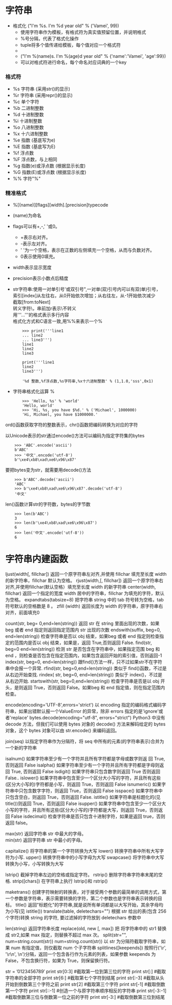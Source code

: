 #	字符串
+	格式化 ("I'm %s. I'm %d year old" % ('Vamei', 99))
	+	使用字符串作为模板，有格式符为真实值预留位置，并说明格式
	+	%号分隔，代表了格式化操作
	+	tuple将多个值传递给模板，每个值对应一个格式符
	+	
	+	("I'm %(name)s. I'm %(age)d year old" % {'name':'Vamei', 'age':99})
	+	可以对格式符进行命名，每个命名对应词典的一个key


###	格式符
+   %s    字符串 (采用str()的显示)
+   %r    字符串 (采用repr()的显示)
+   %c    单个字符
+   %b    二进制整数
+   %d    十进制整数
+   %i    十进制整数
+   %o    八进制整数
+   %x    十六进制整数
+   %e    指数 (基底写为e)
+   %E    指数 (基底写为E)
+   %f    浮点数
+   %F    浮点数，与上相同
+   %g    指数(e)或浮点数 (根据显示长度)
+   %G    指数(E)或浮点数 (根据显示长度)
+   %%    字符"%"

###	精准格式
+	%[(name)][flags][width].[precision]typecode
+   (name)为命名
+   flags可以有+,-,' '或0。
	+	+表示右对齐。
	+	-表示左对齐。
	+	' '为一个空格，表示在正数的左侧填充一个空格，从而与负数对齐。
	+	0表示使用0填充。
+   width表示显示宽度
+   precision表示小数点后精度















+	str字符串:使用一对单引号'或双引号",一对单(双)引号内可以有双(单)引号，
	<br>索引[index]从左往右，从0开始依次增加；从右往左，从-1开始依次减少
	<br>截取[from:toNext]
	<br>转义字符\，串前加r表示\不转义
	<br>用'''...'''的格式表示多行内容
	<br>格式化方式和C语言一致,用%%来表示一个%

		    >>> print('''line1
		    ... line2
		    ... line3''')
		    line1
		    line2
		    line3
		    
		    print('''line1
		    line2
		    line3''')
		    
		    '%d	整数,%f浮点数,%s字符串,%x十六进制整数' % (1,1.0,'sss',0x1)

+	字符串格式化运算 %

		    >>> 'Hello, %s' % 'world'
		    'Hello, world'
		    >>> 'Hi, %s, you have $%d.' % ('Michael', 1000000)
		    'Hi, Michael, you have $1000000.'

ord()函数获取字符的整数表示，chr()函数把编码转换为对应的字符

以Unicode表示的str通过encode()方法可以编码为指定字符集的bytes

		>>> 'ABC'.encode('ascii')
		b'ABC'
		>>> '中文'.encode('utf-8')
		b'\xe4\xb8\xad\xe6\x96\x87'

要把bytes变为str，就需要用decode()方法

		>>> b'ABC'.decode('ascii')
		'ABC'
		>>> b'\xe4\xb8\xad\xe6\x96\x87'.decode('utf-8')
		'中文'

len()函数计算str的字符数，bytes的字节数

		>>> len(b'ABC')
		3
		>>> len(b'\xe4\xb8\xad\xe6\x96\x87')
		6
		>>> len('中文'.encode('utf-8'))
		6
		
#   字符串内建函数

ljust(width[, fillchar])
返回一个原字符串左对齐,并使用 fillchar 填充至长度 width 的新字符串，fillchar 默认为空格。
rjust(width,[, fillchar])
返回一个原字符串右对齐,并使用fillchar(默认空格）填充至长度 width 的新字符串
center(width, fillchar)
返回一个指定的宽度 width 居中的字符串，fillchar 为填充的字符，默认为空格。
expandtabs(tabsize=8)
把字符串 string 中的 tab 符号转为空格，tab 符号默认的空格数是 8 。	
zfill (width)
返回长度为 width 的字符串，原字符串右对齐，前面填充0


count(str, beg= 0,end=len(string))
返回 str 在 string 里面出现的次数，如果 beg 或者 end 指定则返回指定范围内 str 出现的次数
endswith(suffix, beg=0, end=len(string))
检查字符串是否以 obj 结束，如果beg 或者 end 指定则检查指定的范围内是否以 obj 结束，如果是，返回 True,否则返回 False.
find(str, beg=0 end=len(string))
检测 str 是否包含在字符串中，如果指定范围 beg 和 end ，则检查是否包含在指定范围内，如果包含返回开始的索引值，否则返回-1
index(str, beg=0, end=len(string))
跟find()方法一样，只不过如果str不在字符串中会报一个异常.
rfind(str, beg=0,end=len(string))
类似于 find()函数，不过是从右边开始查找.
rindex( str, beg=0, end=len(string))
类似于 index()，不过是从右边开始.
startswith(str, beg=0,end=len(string))
检查字符串是否是以 obj 开头，是则返回 True，否则返回 False。如果beg 和 end 指定值，则在指定范围内检查。

encode(encoding='UTF-8',errors='strict')
以 encoding 指定的编码格式编码字符串，如果出错默认报一个ValueError 的异常，除非 errors 指定的是'ignore'或者'replace'
bytes.decode(encoding="utf-8", errors="strict")
Python3 中没有 decode 方法，但我们可以使用 bytes 对象的 decode() 方法来解码给定的 bytes 对象，这个 bytes 对象可以由 str.encode() 来编码返回。


join(seq)
以指定字符串作为分隔符，将 seq 中所有的元素(的字符串表示)合并为一个新的字符串


isalnum()
如果字符串至少有一个字符并且所有字符都是字母或数字则返 回 True,否则返回 False
isalpha()
如果字符串至少有一个字符并且所有字符都是字母则返回 True, 否则返回 False
isdigit()
如果字符串只包含数字则返回 True 否则返回 False..
islower()
如果字符串中包含至少一个区分大小写的字符，并且所有这些(区分大小写的)字符都是小写，则返回 True，否则返回 False
isnumeric()
如果字符串中只包含数字字符，则返回 True，否则返回 False
isspace()
如果字符串中只包含空白，则返回 True，否则返回 False.
istitle()
如果字符串是标题化的(见 title())则返回 True，否则返回 False
isupper()
如果字符串中包含至少一个区分大小写的字符，并且所有这些(区分大小写的)字符都是大写，则返回 True，否则返回 False
isdecimal()
检查字符串是否只包含十进制字符，如果是返回 true，否则返回 false。


max(str)
返回字符串 str 中最大的字母。	
min(str)
返回字符串 str 中最小的字母。



capitalize()
将字符串的第一个字符转换为大写
lower()
转换字符串中所有大写字符为小写.
upper()
转换字符串中的小写字母为大写
swapcase()
将字符串中大写转换为小写，小写转换为大写


lstrip()
截掉字符串左边的空格或指定字符。
rstrip()
删除字符串字符串末尾的空格.
strip([chars])
在字符串上执行 lstrip()和 rstrip()



maketrans()
创建字符映射的转换表，对于接受两个参数的最简单的调用方式，第一个参数是字符串，表示需要转换的字符，第二个参数也是字符串表示转换的目标。
title()
返回"标题化"的字符串,就是说所有单词都是以大写开始，其余字母均为小写(见 istitle())
translate(table, deletechars="")
根据 str 给出的表(包含 256 个字符)转换 string 的字符, 要过滤掉的字符放到 deletechars 参数中


len(string)
返回字符串长度
replace(old, new [, max])
把 将字符串中的 str1 替换成 str2,如果 max 指定，则替换不超过 max 次。
split(str="", num=string.count(str))
num=string.count(str)) 以 str 为分隔符截取字符串，如果 num 有指定值，则仅截取 num 个子字符串
splitlines([keepends])
按照行('\r', '\r\n', \n')分隔，返回一个包含各行作为元素的列表，如果参数 keepends 为 False，不包含换行符，如果为 True，则保留换行符。

str = ’0123456789′
print str[0:3] #截取第一位到第三位的字符
print str[:] #截取字符串的全部字符
print str[6:] #截取第七个字符到结尾
print str[:-3] #截取从头开始到倒数第三个字符之前
print str[2] #截取第三个字符
print str[-1] #截取倒数第一个字符
print str[::-1] #创造一个与原字符串顺序相反的字符串
print str[-3:-1] #截取倒数第三位与倒数第一位之前的字符
print str[-3:] #截取倒数第三位到结尾